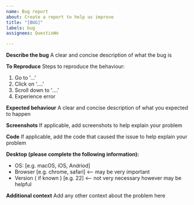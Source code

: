 ```yaml
---
name: Bug report
about: Create a report to help us improve
title: "[BUG]"
labels: bug
assignees: QuestioWo

---
```


**Describe the bug**
A clear and concise description of what the bug is

**To Reproduce**
Steps to reproduce the behaviour:
1. Go to '...'
2. Click on '....'
3. Scroll down to '....'
4. Experience error

**Expected behaviour**
A clear and concise description of what you expected to happen

**Screenshots**
If applicable, add screenshots to help explain your problem

**Code**
If applicable, add the code that caused the issue to help explain your problem

**Desktop (please complete the following information):**
 - OS: [e.g. macOS, iOS, Andriod]
 - Browser [e.g. chrome, safari] <-- may be very important
 - Version ( if known ) [e.g. 22] <-- not very necessary however may be helpful

**Additional context**
Add any other context about the problem here
